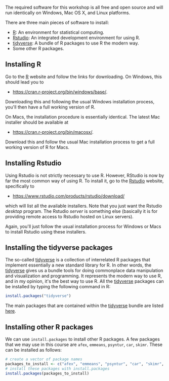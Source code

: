 The required software for this workshop is all free and open source
and will run identically on Windows, Mac OS X, and Linux platforms.

There are three main pieces of software to install:

-   [R](https://www.r-project.org/): An environment for statistical
    computing.
-   [Rstudio](https://www.rstudio.com/): An integrated development
    environment for using R.
-   [tidyverse](https://www.tidyverse.org/): A bundle of R packages to
    use R the modern way.
-   Some other R packages.

## Installing R

Go to the [R](https://www.r-project.org/) website and follow the links
for downloading. On Windows, this should lead you to

-   <https://cran.r-project.org/bin/windows/base/>.

Downloading this and following the usual Windows installation process,
you\'ll then have a full working version of R.

On Macs, the installation procedure is essentially identical. The latest
Mac installer should be available at

-   <https://cran.r-project.org/bin/macosx/>.

Download this and follow the usual Mac installation process to get a
full working version of R for Macs.

## Installing Rstudio

Using Rstudio is not strictly necessary to use R.
However, RStudio is now by far the most common way of using R. 
To install it, go to the [Rstudio](https://www.rstudio.com/) website, specifically to

-   <https://www.rstudio.com/products/rstudio/download/>

which will list all the available installers. Note that you just want
the Rstudio *desktop* program. The Rstudio *server* is something else
(basically it is for providing remote access to Rstudio hosted on Linux
servers).

Again, you\'ll just follow the usual installation process for Windows or Macs to install Rstudio using these installers.

## Installing the tidyverse packages

The so-called [tidyverse](https://www.tidyverse.org/) is a collection of interrelated R packages that implement essentially a new standard library for R.
In other words, the [tidyverse](https://www.tidyverse.org/) gives us a bundle tools for doing commonplace data manipulation and visualization and programming.
It represents the modern way to use R, and in my opinion, it\'s the best way to use R.
All the [tidyverse](https://www.tidyverse.org/) packages can be installed by typing the following command in R:

```r
install.packages("tidyverse")
```

The main packages that are contained within the [tidyverse](https://www.tidyverse.org/) bundle are listed [here](https://www.tidyverse.org/packages/).


## Installing other R packages

We can use `install.packages` to install other R packages.
A few packages that we may use in this course are `afex`, `emmeans`, `psyntur`, `car`, `skimr`.
These can be installed as follows:

```r
# create a vector of package names
packages_to_install <- c("afex", "emmeans", "psyntur", "car", "skimr", "readxl")
# install these packages with install.packages
install.packages(packages_to_install)
```

